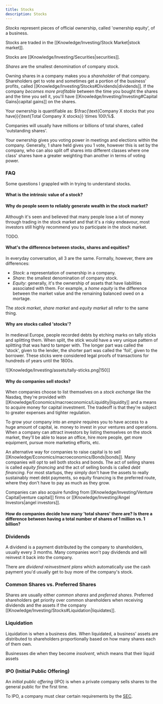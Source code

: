 ```yaml
---
title: Stocks
description: Stocks
---
```


*Stocks* represent pieces of official ownership, called 'ownership equity', of a business. 

Stocks are traded in the [[Knowledge/Investing/Stock Market|stock market]].

Stocks are [[Knowledge/Investing/Securities|securities]].


*Shares* are the smallest denomination of company stock.

Owning shares in a company makes you a *shareholder* of that company. Shareholders get to vote and sometimes get a portion of the business' profits, called [[Knowledge/Investing/Stocks#Dividends|dividends]]. If the company *becomes more profitable* between the time you bought the shares and the time you sell it, you'll have [[Knowledge/Investing/Investing#Capital Gains|capital gains]] on the shares.

Your ownership is quantifiable as: $\frac{\text{Company X stocks that you have}}{\text{Total Company X stocks}} \times 100\%$.

Companies will usually have millions or billions of total shares, called 'outstanding shares'.

Your ownership gives you voting power in meetings and elections within the company. Generally, 1 share held gives you 1 vote, however this is set by the company, who can also split off shares into different classes where one class' shares have a greater weighting than another in terms of voting power.


### FAQ
Some questions I grappled with in trying to understand stocks.

#### What is the intrinsic value of a stock?

#### Why do people seem to reliably generate wealth in the stock market?
Although it's seen and believed that many people lose a lot of money through trading in the stock market and that it's a risky endeavour, most investors still highly recommend you to participate in the stock market.

TODO.

#### What's the difference between stocks, shares and equities?
In everyday conversation, all 3 are the same. Formally, however, there are differences:
- *Stock*: a representation of ownership in a company.
- *Share*: the smallest denomination of company stock.
- *Equity*: generally, it's the ownership of assets that have liabilities associated with them. For example, a *home equity* is the difference between the market value and the remaining balanced owed on a mortage.

The *stock market*, *share market* and *equity market* all refer to the same thing.

#### Why are stocks called 'stocks'?
In medieval Europe, people recorded debts by etching marks on tally sticks and splitting them. When split, the stick would have a very unique pattern of splitting that was hard to tamper with. The longer part was called the 'stock', given to the lender, the shorter part was called the 'foil', given to the borrower. These sticks were considered legal proofs of transactions for hundreds of years until the 1800s.

  ![[Knowledge/Investing/assets/tally-sticks.png|150]]
  
#### Why do companies sell stocks?
When companies choose to list themselves on a *stock exchange* like the Nasdaq, they're provided with [[Knowledge/Economics/macroeconomics/Liquidity|liquidity]] and a means to acquire money for capital investment. The tradeoff is that they're subject to greater expenses and tighter regulation.

To grow your company into an *empire* requires you to have access to a huge amount of capital, ie. money to invest in your ventures and operations. When a company can attract investors by listing themselves on the stock market, they'll be able to lease an office, hire more people, get more equipment, pursue more marketing efforts, etc.

An alternative way for companies to raise capital is to sell [[Knowledge/Economics/macroeconomics/Bonds|bonds]]. Many companies will opt to sell both stocks and bonds. The act of selling shares is called *equity financing* and the act of selling bonds is called *debt financing*. For most startups, they simply don't have the assets to really sustainably meet debt payments, so equity financing is the preferred route, where they don't have to pay as much as they grow.

Companies can also acquire funding from [[Knowledge/Investing/Venture Capital|venture capital]] firms or [[Knowledge/Investing/Angel Investors|angel investors]].

#### How do companies decide how many 'total shares' there are? Is there a difference between having a total number of shares of 1 million vs. 1 billion?
 

### Dividends
A dividend is a payment distributed by the company to shareholders, usually every 3 months. Many companies won't pay dividends and will reinvest it back into the company.

There are *dividend reinvestment plans* which automatically use the cash payment you'd usually get to buy more of the company's stock.

### Common Shares vs. Preferred Shares
Shares are usually either *common shares* and *preferred shares*. Preferred shareholders get priority over common shareholders when receiving dividends and the assets if the company [[Knowledge/Investing/Stocks#Liquidation|liquidates]].

### Liquidation
Liquidation is when a business dies. When liquidated, a business' assets are distributed to shareholders proportionally based on how many shares each of them own.

Businesses die when they become *insolvent*, which means that their liquid assets 

### IPO (Initial Public Offering)
An *initial public offering* (IPO) is when a private company sells shares to the general public for the first time.

To IPO, a company must clear certain requirements by the [SEC](https://www.sec.gov/).
